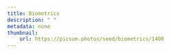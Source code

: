 ```yaml
---
title: Biometrics
description: " "
metadata: none
thumbnail: 
    url: https://picsum.photos/seed/biometrics/1400
---
```

